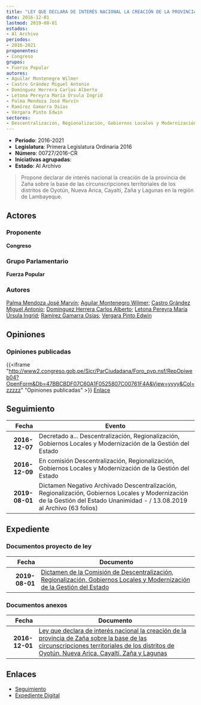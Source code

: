 ```yaml
---
title: "LEY QUE DECLARA DE INTERÉS NACIONAL LA CREACIÓN DE LA PROVINCIA DE ZAÑA SOBRE LA BASE DE LAS CIRCUNSCRIPCIONES TERRITORIALES DE LOS DISTRITOS DE OYOTÚN, NUEVA ARICA, CAYALTÍ, ZAÑA Y LAGUNAS EN LA REGIÓN DE LAMBAYEQUE"
date: 2016-12-01
lastmod: 2019-08-01
estados:
- Al Archivo
periodos:
- 2016-2021
proponentes:
- Congreso
grupos:
- Fuerza Popular
autores:
- Aguilar Montenegro Wilmer
- Castro Grández Miguel Antonio
- Domínguez Herrera Carlos Alberto
- Letona Pereyra María Úrsula Ingrid
- Palma Mendoza José Marvín
- Ramírez Gamarra Osías
- Vergara Pinto Edwin
sectores:
- Descentralización, Regionalización, Gobiernos Locales y Modernización de la Gestión del Estado
---
```

- **Periodo**: 2016-2021
- **Legislatura**: Primera Legislatura Ordinaria 2016
- **Número**: 00727/2016-CR
- **Iniciativas agrupadas**: 
- **Estado**: Al Archivo

> Propone declarar de interés nacional la creación de la provincia de Zaña sobre la base de las circunscripciones territoriales de los distritos de Oyotún, Nueva Arica, Cayaltí, Zaña y Lagunas en la región de Lambayeque.


## Actores

### Proponente

**Congreso**

### Grupo Parlamentario

**Fuerza Popular**

### Autores

[Palma Mendoza José Marvín](mailto:mailto:jpalma@congreso.gob.pe); [Aguilar Montenegro Wilmer](mailto:mailto:waguilar@congreso.gob.pe); [Castro Grández Miguel Antonio](mailto:mailto:macastro@congreso.gob.pe); [Domínguez Herrera Carlos Alberto](mailto:mailto:cdominguez@congreso.gob.pe); [Letona Pereyra María Úrsula Ingrid](mailto:mailto:mletona@congreso.gob.pe); [Ramírez Gamarra Osías](mailto:mailto:oramirez@congreso.gob.pe); [Vergara Pinto Edwin](mailto:mailto:evergara@congreso.gob.pe)

## Opiniones

### Opiniones publicadas

{{<iframe "http://www2.congreso.gob.pe/Sicr/ParCiudadana/Foro_pvp.nsf/RepOpiweb04?OpenForm&Db=47BBCBDF07C60A1F0525807C00761F4A&View=yyyy&Col=zzzzz" "Opiniones publicadas" >}}
[Enlace](http://www2.congreso.gob.pe/Sicr/ParCiudadana/Foro_pvp.nsf/RepOpiweb04?OpenForm&Db=47BBCBDF07C60A1F0525807C00761F4A&View=yyyy&Col=zzzzz)


## Seguimiento

| Fecha | Evento |
|------:|--------|
| **2016-12-07** | Decretado a... Descentralización, Regionalización, Gobiernos Locales y Modernización de la Gestión del Estado |
| **2016-12-09** | En comisión Descentralización, Regionalización, Gobiernos Locales y Modernización de la Gestión del Estado |
| **2019-08-01** | Dictamen Negativo Archivado Descentralización, Regionalización, Gobiernos Locales y Modernización de la Gestión del Estado Unanimidad - / 13.08.2019 al Archivo (63 folios) |

## Expediente

### Documentos proyecto de ley

| Fecha | Documento |
|------:|-----------|
| **2019-08-01** | [Dictamen de la Comisión de Descentralización, Regionalización, Gobiernos Locales y Modernización de la Gestión del Estado](http://www.leyes.congreso.gob.pe/Documentos/2016_2021/Dictamenes/Proyectos_de_Ley/00727DC08MAY20190801.pdf) |

### Documentos anexos

| Fecha | Documento |
|------:|-----------|
| **2016-12-01** | [Ley que declara de interés nacional la creación de la provincia de Zaña sobre la base de las circunscripciones territoriales de los distritos de Oyotún, Nueva Arica, Cayaltí, Zaña y Lagunas](http://www.leyes.congreso.gob.pe/Documentos/2016_2021/Proyectos_de_Ley_y_de_Resoluciones_Legislativas/PL0072720161201.pdf) |

## Enlaces

- [Seguimiento](http://www2.congreso.gob.pe/Sicr/TraDocEstProc/CLProLey2016.nsf/f7fff46988ca05b1052578e100829cc7/4d1042ece970524a0525807c00728ecd?OpenDocument)
- [Expediente Digital](http://www2.congreso.gob.pe/Sicr/TraDocEstProc/Expvirt_2011.nsf/visbusqptramdoc1621/00727?opendocument)


